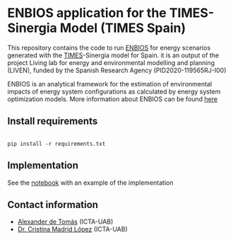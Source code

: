 # ENBIOS application for the TIMES-Sinergia Model (TIMES Spain)
This repository contains the code to run [ENBIOS](https://github.com/LIVENlab/enbios) for energy scenarios generated with the [TIMES](https://iea-etsap.org/index.php/etsap-tools/model-generators/times)-Sinergia model for Spain. it is an output of the project Living lab for energy and environmental modelling and planning (LIVEN), funded by the Spanish Research Agency (PID2020-119565RJ-I00)


ENBIOS is an analytical framework for the estimation of environmental impacts of energy system configurations as calculated by energy system optimization models. More information about ENBIOS can be found [here](https://pypi.org/project/enbios/)


## Install requirements
```console

pip install -r requirements.txt
```

## Implementation

See the [notebook](https://github.com/LIVENlab/ENBIOS4TIMES/blob/main/implementation.ipynb) with an example of the implementation 

## Contact information
- [Alexander de Tomás](mailto:alexander.detomas@uab.cat) (ICTA-UAB)
- [Dr. Cristina Madrid López](mailto:cristina.madrid@uab.cat)  (ICTA-UAB)

